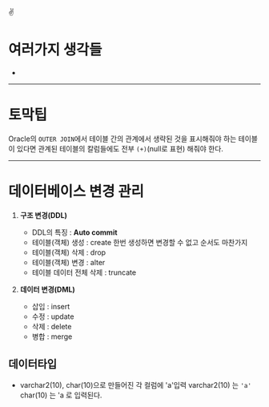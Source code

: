 :v:
# 여러가지 생각들


- 

---
# 토막팁

Oracle의 `OUTER JOIN`에서 테이블 간의 관계에서 생략된 것을 표시해줘야 하는 테이블이 있다면 관계된 테이블의 칼럼들에도 전부 `(+)`(null로 표현) 해줘야 한다.

---

# 데이터베이스 변경 관리

1. **구조 변경(DDL)**
    - DDL의 특징 : **Auto commit**
    - 테이블(객체) 생성 : create
        한번 생성하면 변경할 수 없고 순서도 마찬가지
    - 테이블(객체) 삭제 : drop
    - 테이블(객체) 변경 : alter
    - 테이블 데이터 전체 삭제 : truncate

2. **데이터 변경(DML)**
    - 삽입 : insert
    - 수정 : update
    - 삭제 : delete
    - 병합 : merge

## 데이터타입

- varchar2(10), char(10)으로 만들어진 각 컬럼에 'a'입력
varchar2(10) 는 `'a'`
char(10)     는 'a 로 입력된다.